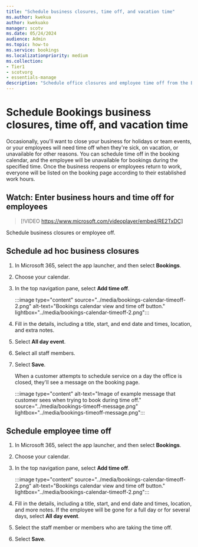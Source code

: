 ```yaml
---
title: "Schedule business closures, time off, and vacation time"
ms.author: kwekua
author: kwekuako
manager: scotv
ms.date: 05/24/2024
audience: Admin
ms.topic: how-to
ms.service: bookings
ms.localizationpriority: medium
ms.collection:
- Tier1
- scotvorg
- essentials-manage
description: "Schedule office closures and employee time off from the Bookings calendar so that employees are marked as unavailable for bookings during the specified times."
---
```


# Schedule Bookings business closures, time off, and vacation time

Occasionally, you'll want to close your business for holidays or team events, or your employees will need time off when they're sick, on vacation, or unavailable for other reasons. You can schedule time off in the booking calendar, and the employee will be unavailable for bookings during the specified time. Once the business reopens or employees return to work, everyone will be listed on the booking page according to their established work hours.

## Watch: Enter business hours and time off for employees

> [!VIDEO https://www.microsoft.com/videoplayer/embed/RE2TxDC]

Schedule business closures or employee off.

## Schedule ad hoc business closures

1. In Microsoft 365, select the app launcher, and then select **Bookings**.

1. Choose your calendar.

1. In the top navigation pane, select **Add time off**.

   :::image type="content" source="../media/bookings-calendar-timeoff-2.png" alt-text="Bookings calendar view and time off button." lightbox="../media/bookings-calendar-timeoff-2.png":::

1. Fill in the details, including a title, start, and end date and times, location, and extra notes.

1. Select **All day event**.

1. Select all staff members.

1. Select **Save**.

    When a customer attempts to schedule service on a day the office is closed, they'll see a message on the booking page.

    :::image type="content" alt-text="Image of example message that customer sees when trying to book during time off." source="../media/bookings-timeoff-message.png" lightbox="../media/bookings-timeoff-message.png":::

## Schedule employee time off

1. In Microsoft 365, select the app launcher, and then select **Bookings**.

1. Choose your calendar.

1. In the top navigation pane, select **Add time off**.

   :::image type="content" source="../media/bookings-calendar-timeoff-2.png" alt-text="Bookings calendar view and time off button." lightbox="../media/bookings-calendar-timeoff-2.png":::

1. Fill in the details, including a title, start, and end date and times, location, and more notes. If the employee will be gone for a full day or for several days, select **All day event**.

1. Select the staff member or members who are taking the time off.

1. Select **Save**.
